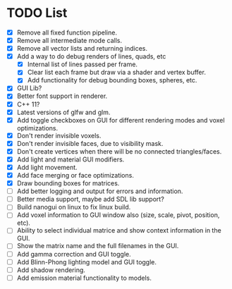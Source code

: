 # TODO List

- [x] Remove all fixed function pipeline.
- [x] Remove all intermediate mode calls.
- [x] Remove all vector lists and returning indices.
- [x] Add a way to do debug renders of lines, quads, etc
  - [x] Internal list of lines passed per frame.
  - [x] Clear list each frame but draw via a shader and vertex buffer.
  - [x] Add functionality for debug bounding boxes, spheres, etc.
- [x] GUI Lib?
- [x] Better font support in renderer.
- [x] C++ 11?
- [x] Latest versions of glfw and glm.
- [x] Add toggle checkboxes on GUI for different rendering modes and voxel optimizations.
- [x] Don't render invisible voxels.
- [x] Don't render invisible faces, due to visibility mask.
- [x] Don't create vertices when there will be no connected triangles/faces.
- [x] Add light and material GUI modifiers.
- [x] Add light movement.
- [x] Add face merging or face optimizations.
- [x] Draw bounding boxes for matrices.
- [ ] Add better logging and output for errors and information.
- [ ] Better media support, maybe add SDL lib support?
- [ ] Build nanogui on linux to fix linux build.
- [ ] Add voxel information to GUI window also (size, scale, pivot, position, etc).
- [ ] Ability to select individual matrice and show context information in the GUI.
- [ ] Show the matrix name and the full filenames in the GUI.
- [ ] Add gamma correction and GUI toggle.
- [ ] Add Blinn-Phong lighting model and GUI toggle.
- [ ] Add shadow rendering.
- [ ] Add emission material functionality to models.

